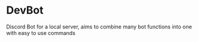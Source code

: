 # DevBot
Discord Bot for a local server, aims to combine many bot functions into one with easy to use commands
